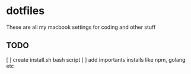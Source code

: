 # dotfiles

These are all my macbook settings for coding and other stuff

## TODO

[ ] create install.sh bash script
[ ] add importants installs like npm, golang etc
